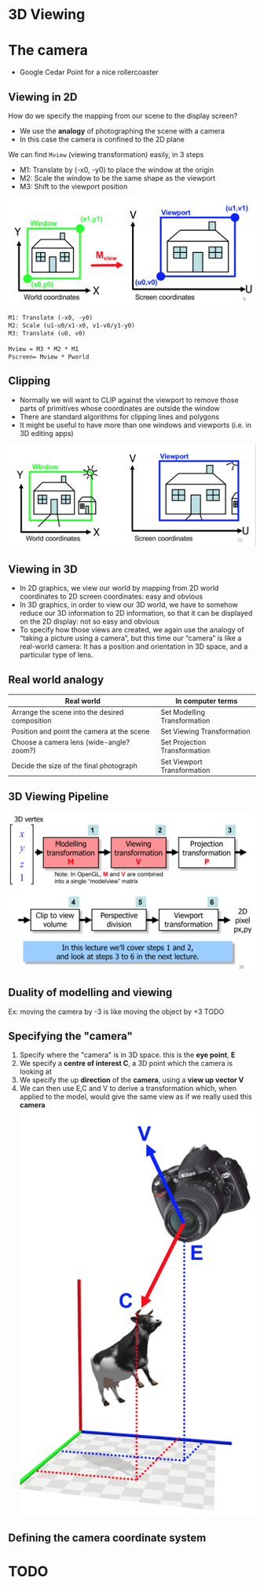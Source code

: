 <!-- Google Analytics -->
<script async src="https://www.googletagmanager.com/gtag/js?id=UA-113560131-1"></script>
<script>
  window.dataLayer = window.dataLayer || [];
  function gtag(){dataLayer.push(arguments);}
  gtag('js', new Date());
  gtag('config', 'UA-113560131-1');
</script>

# 3D Viewing

# The camera

* Google Cedar Point for a nice rollercoaster

## Viewing in 2D
How do we specify the mapping from our scene to the display screen?
* We use the **analogy** of photographing the scene with a camera
* In this case the camera is confined to the 2D plane

We can find `Mview` (viewing transformation) easily, in 3 steps 
* M1: Translate by (-x0, -y0) to place the window at the origin 
* M2: Scale the window to be the same shape as the viewport 
* M3: Shift to the viewport position

![](viewport-mapping-2d.png)
```
M1: Translate (-x0, -y0)
M2: Scale (u1-u0/x1-x0, v1-v0/y1-y0)
M3: Translate (u0, v0)

Mview = M3 * M2 * M1
Pscreen= Mview * Pworld
```

## Clipping

* Normally we will want to CLIP against the viewport to remove those parts of primitives whose coordinates are
outside the window
* There are standard algorithms for clipping lines and polygons
* It might be useful to have more than one windows and viewports (i.e. in 3D editing apps)

![](clipping-2d.png)

## Viewing in 3D
* In 2D graphics, we view our world by mapping from 2D world coordinates to 2D screen coordinates: easy and obvious
* In 3D graphics, in order to view our 3D world, we have to somehow reduce our 3D information to 2D information, so that it can be displayed on the 2D display: not so easy and obvious
* To specify how those views are created, we again use the analogy of “taking a picture using a camera”, but this time our “camera” is like a real-world camera: It has a position and orientation in 3D space, and a particular type of lens.

## Real world analogy
Real world | In computer terms
--- | ---
Arrange the scene into the desired composition | Set Modelling Transformation
Position and point the camera at the scene | Set Viewing Transformation
Choose a camera lens (wide-angle? zoom?) | Set Projection Transformation
Decide the size of the final photograph | Set Viewport Transformation

## 3D Viewing Pipeline
![](3d-viewing-pipeline.png)

## Duality of modelling and viewing

Ex: moving the camera by -3 is like moving the object by +3
TODO

## Specifying the "camera"

1. Specify where the "camera" is in 3D space. this is the **eye point**, **E**
2. We specify a **centre of interest C**, a 3D point which the camera is looking at
3. We specify the up **direction** of the **camera**, using a **view up vector V** 
4. We can then use E,C and V to derive a transformation which, when applied to the model, would give the same view as if we really used this **camera**
![](camera-coords.png)


## Defining the camera coordinate system

# TODO


